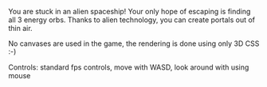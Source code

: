 You are stuck in an alien spaceship! Your only hope of escaping is finding all 3 energy orbs. Thanks to alien technology, you can create portals out of thin air.

No canvases are used in the game, the rendering is done using only 3D CSS :-)

Controls: standard fps controls, move with WASD, look around with using mouse